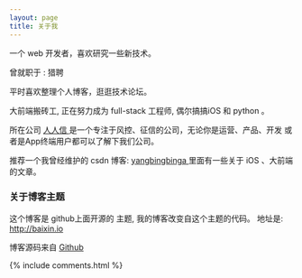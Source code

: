 ```yaml
---
layout: page
title: 关于我 
---
```


一个 web 开发者，喜欢研究一些新技术。
<p>
  曾就职于 : 猎聘
<p>
<p>
平时喜欢整理个人博客，逛逛技术论坛。
<p>
大前端搬砖工, 正在努力成为 full-stack 工程师, 偶尔搞搞iOS 和 python 。

<p>

所在公司
<a target="_blank" href="https://rrx360.com"> 人人信 </a>
是一个专注于风控、征信的公司，无论你是运营、产品、开发 或者是App终端用户都可以了解下我们公司。
<p>

推荐一个我曾经维护的 csdn 博客:
<a target="_blank" href="http://blog.csdn.net/yangbingbinga/"> yangbingbinga </a>
里面有一些关于 iOS 、大前端 的文章。

<p>

<h3> 关于博客主题 </h3>  

<p>

这个博客是 github上面开源的 主题, 我的博客改变自这个主题的代码。
地址是: http://baixin.io
<p>

<p>

<p> 

博客源码来自 <a target="_blank" href='https://github.com/leopardpan/leopardpan.github.io/'>Github</a> 

<p> 

<p> 

<p> 


{% include comments.html %}

